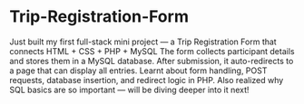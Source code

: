 # Trip-Registration-Form
Just built my first full-stack mini project — a Trip Registration Form that connects HTML + CSS + PHP + MySQL 
The form collects participant details and stores them in a MySQL database. After submission, it auto-redirects to a page that can display all entries.
Learnt about form handling, POST requests, database insertion, and redirect logic in PHP. Also realized why SQL basics are so important — will be diving deeper into it next!

